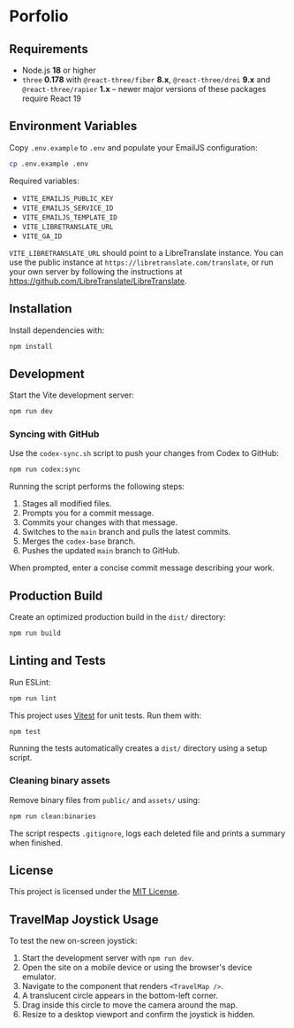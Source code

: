 # Porfolio

## Requirements

* Node.js **18** or higher
* `three` **0.178** with `@react-three/fiber` **8.x**, `@react-three/drei` **9.x**
  and `@react-three/rapier` **1.x** – newer major versions of these
  packages require React 19

## Environment Variables

Copy `.env.example` to `.env` and populate your EmailJS configuration:

```bash
cp .env.example .env
```

Required variables:

- `VITE_EMAILJS_PUBLIC_KEY`
- `VITE_EMAILJS_SERVICE_ID`
- `VITE_EMAILJS_TEMPLATE_ID`
- `VITE_LIBRETRANSLATE_URL`
- `VITE_GA_ID`

`VITE_LIBRETRANSLATE_URL` should point to a LibreTranslate instance. You can
use the public instance at `https://libretranslate.com/translate`, or run your
own server by following the instructions at
<https://github.com/LibreTranslate/LibreTranslate>.

## Installation

Install dependencies with:

```bash
npm install
```

## Development

Start the Vite development server:

```bash
npm run dev
```

### Syncing with GitHub

Use the `codex-sync.sh` script to push your changes from Codex to GitHub:

```bash
npm run codex:sync
```

Running the script performs the following steps:

1. Stages all modified files.
2. Prompts you for a commit message.
3. Commits your changes with that message.
4. Switches to the `main` branch and pulls the latest commits.
5. Merges the `codex-base` branch.
6. Pushes the updated `main` branch to GitHub.

When prompted, enter a concise commit message describing your work.

## Production Build

Create an optimized production build in the `dist/` directory:

```bash
npm run build
```

## Linting and Tests

Run ESLint:

```bash
npm run lint
```

This project uses [Vitest](https://vitest.dev/) for unit tests. Run them with:

```bash
npm test
```
Running the tests automatically creates a `dist/` directory using a setup script.

### Cleaning binary assets

Remove binary files from `public/` and `assets/` using:

```bash
npm run clean:binaries
```
The script respects `.gitignore`, logs each deleted file and prints a summary when finished.

## License

This project is licensed under the [MIT License](LICENSE).

## TravelMap Joystick Usage

To test the new on-screen joystick:

1. Start the development server with `npm run dev`.
2. Open the site on a mobile device or using the browser's device emulator.
3. Navigate to the component that renders `<TravelMap />`.
4. A translucent circle appears in the bottom-left corner.
5. Drag inside this circle to move the camera around the map.
6. Resize to a desktop viewport and confirm the joystick is hidden.

